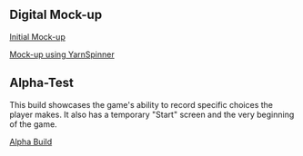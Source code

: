 ## Digital Mock-up
<a href="https://ctran15.github.io/Identity/Digital%20Mock%20Ups/Initial%20Attempt/">Initial Mock-up<a> 

<a href="https://ctran15.github.io/Identity/Digital%20Mock%20Ups/YarnSpinner%20Attempt/">Mock-up using YarnSpinner<a>
  
## Alpha-Test
This build showcases the game's ability to record specific choices the player makes. It also has a temporary "Start" screen and the very beginning of the game.

<a href="https://ctran15.github.io/Identity/AlphaTest/">Alpha Build<a>
